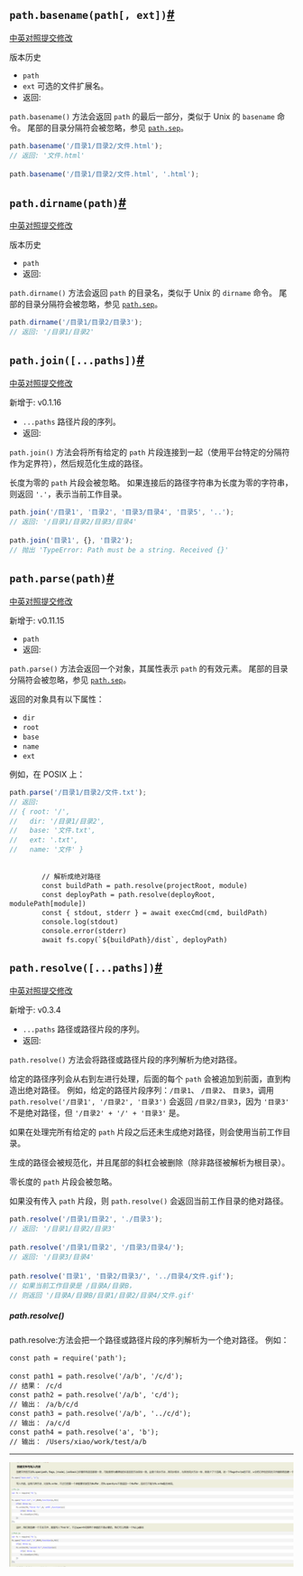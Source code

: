 ## `path.basename(path[, ext])`[#](http://nodejs.cn/api/path.html#path_path_basename_path_ext)

[中英对照](http://nodejs.cn/api/path/path_basename_path_ext.html)[提交修改](https://github.com/nodejscn/node-api-cn/edit/master/path/path_basename_path_ext.md)

版本历史

- `path` [](http://nodejs.cn/s/9Tw2bK)
- `ext` [](http://nodejs.cn/s/9Tw2bK) 可选的文件扩展名。
- 返回: [](http://nodejs.cn/s/9Tw2bK)

`path.basename()` 方法会返回 `path` 的最后一部分，类似于 Unix 的 `basename` 命令。 尾部的目录分隔符会被忽略，参见 [`path.sep`](http://nodejs.cn/s/io7vxJ)。

```js
path.basename('/目录1/目录2/文件.html');
// 返回: '文件.html'

path.basename('/目录1/目录2/文件.html', '.html');
```

## `path.dirname(path)`[#](http://nodejs.cn/api/path.html#path_path_dirname_path)

[中英对照](http://nodejs.cn/api/path/path_dirname_path.html)[提交修改](https://github.com/nodejscn/node-api-cn/edit/master/path/path_dirname_path.md)

版本历史

- `path` [](http://nodejs.cn/s/9Tw2bK)
- 返回: [](http://nodejs.cn/s/9Tw2bK)

`path.dirname()` 方法会返回 `path` 的目录名，类似于 Unix 的 `dirname` 命令。 尾部的目录分隔符会被忽略，参见 [`path.sep`](http://nodejs.cn/s/io7vxJ)。

```js
path.dirname('/目录1/目录2/目录3');
// 返回: '/目录1/目录2'
```

## `path.join([...paths])`[#](http://nodejs.cn/api/path.html#path_path_join_paths)

[中英对照](http://nodejs.cn/api/path/path_join_paths.html)[提交修改](https://github.com/nodejscn/node-api-cn/edit/master/path/path_join_paths.md)

新增于: v0.1.16

- `...paths` [](http://nodejs.cn/s/9Tw2bK) 路径片段的序列。
- 返回: [](http://nodejs.cn/s/9Tw2bK)

`path.join()` 方法会将所有给定的 `path` 片段连接到一起（使用平台特定的分隔符作为定界符），然后规范化生成的路径。

长度为零的 `path` 片段会被忽略。 如果连接后的路径字符串为长度为零的字符串，则返回 `'.'`，表示当前工作目录。

```js
path.join('/目录1', '目录2', '目录3/目录4', '目录5', '..');
// 返回: '/目录1/目录2/目录3/目录4'

path.join('目录1', {}, '目录2');
// 抛出 'TypeError: Path must be a string. Received {}'
```

## `path.parse(path)`[#](http://nodejs.cn/api/path.html#path_path_parse_path)

[中英对照](http://nodejs.cn/api/path/path_parse_path.html)[提交修改](https://github.com/nodejscn/node-api-cn/edit/master/path/path_parse_path.md)

新增于: v0.11.15

- `path` [](http://nodejs.cn/s/9Tw2bK)
- 返回: [](http://nodejs.cn/s/jzn6Ao)

`path.parse()` 方法会返回一个对象，其属性表示 `path` 的有效元素。 尾部的目录分隔符会被忽略，参见 [`path.sep`](http://nodejs.cn/s/io7vxJ)。

返回的对象具有以下属性：

- `dir` [](http://nodejs.cn/s/9Tw2bK)
- `root` [](http://nodejs.cn/s/9Tw2bK)
- `base` [](http://nodejs.cn/s/9Tw2bK)
- `name` [](http://nodejs.cn/s/9Tw2bK)
- `ext` [](http://nodejs.cn/s/9Tw2bK)

例如，在 POSIX 上：

```js
path.parse('/目录1/目录2/文件.txt');
// 返回:
// { root: '/',
//   dir: '/目录1/目录2',
//   base: '文件.txt',
//   ext: '.txt',
//   name: '文件' }
```

```

        // 解析成绝对路径
        const buildPath = path.resolve(projectRoot, module)
        const deployPath = path.resolve(deployRoot, modulePath[module])
        const { stdout, stderr } = await execCmd(cmd, buildPath)
        console.log(stdout)
        console.error(stderr)
        await fs.copy(`${buildPath}/dist`, deployPath)
```

## `path.resolve([...paths])`[#](http://nodejs.cn/api/path.html#path_path_resolve_paths)

[中英对照](http://nodejs.cn/api/path/path_resolve_paths.html)[提交修改](https://github.com/nodejscn/node-api-cn/edit/master/path/path_resolve_paths.md)

新增于: v0.3.4

- `...paths` [](http://nodejs.cn/s/9Tw2bK) 路径或路径片段的序列。
- 返回: [](http://nodejs.cn/s/9Tw2bK)

`path.resolve()` 方法会将路径或路径片段的序列解析为绝对路径。

给定的路径序列会从右到左进行处理，后面的每个 `path` 会被追加到前面，直到构造出绝对路径。 例如，给定的路径片段序列：`/目录1`、 `/目录2`、 `目录3`，调用 `path.resolve('/目录1', '/目录2', '目录3')` 会返回 `/目录2/目录3`，因为 `'目录3'` 不是绝对路径，但 `'/目录2' + '/' + '目录3'` 是。

如果在处理完所有给定的 `path` 片段之后还未生成绝对路径，则会使用当前工作目录。

生成的路径会被规范化，并且尾部的斜杠会被删除（除非路径被解析为根目录）。

零长度的 `path` 片段会被忽略。

如果没有传入 `path` 片段，则 `path.resolve()` 会返回当前工作目录的绝对路径。

```js
path.resolve('/目录1/目录2', './目录3');
// 返回: '/目录1/目录2/目录3'

path.resolve('/目录1/目录2', '/目录3/目录4/');
// 返回: '/目录3/目录4'

path.resolve('目录1', '目录2/目录3/', '../目录4/文件.gif');
// 如果当前工作目录是 /目录A/目录B，
// 则返回 '/目录A/目录B/目录1/目录2/目录4/文件.gif'
```

##### path.resolve()

path.resolve:方法会把一个路径或路径片段的序列解析为一个绝对路径。 例如：

```
const path = require('path');

const path1 = path.resolve('/a/b', '/c/d');
// 结果： /c/d
const path2 = path.resolve('/a/b', 'c/d');
// 输出： /a/b/c/d
const path3 = path.resolve('/a/b', '../c/d');
// 输出： /a/c/d
const path4 = path.resolve('a', 'b');
// 输出： /Users/xiao/work/test/a/b
```

-----

![image-20201102164541094](imge/image-20201102164541094.png)

